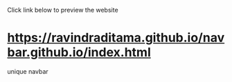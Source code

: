 Click link below to preview the website
# https://ravindraditama.github.io/navbar.github.io/index.html
unique navbar
